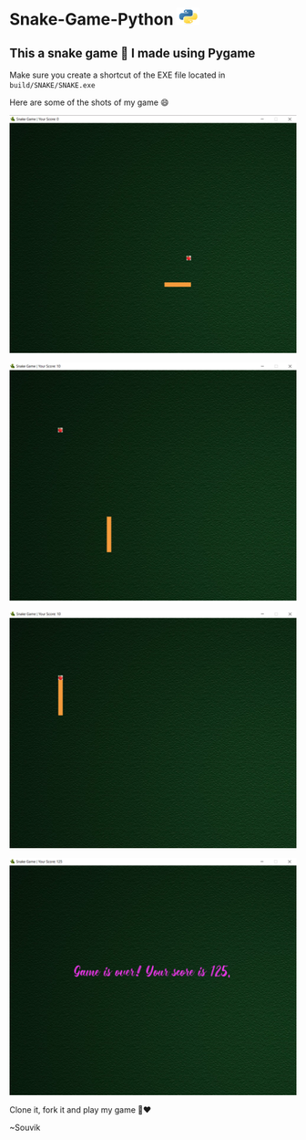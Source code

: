 # Snake-Game-Python <img src="https://raw.githubusercontent.com/devicons/devicon/master/icons/python/python-original.svg" alt="python" width="40" height="30"/>

## This a snake game 🐍 I made using Pygame

Make sure you create a shortcut of the EXE file located in  ```build/SNAKE/SNAKE.exe```

Here are some of the shots of my game 😄

![Snake_1](https://github.com/SouvikGhosh05/Snake-Game-Python/blob/main/Snake%20Game/pictures/Snake_1.png)


![Snake_2](https://github.com/SouvikGhosh05/Snake-Game-Python/blob/main/Snake%20Game/pictures/Snake_2.png)


![Snake_3](https://github.com/SouvikGhosh05/Snake-Game-Python/blob/main/Snake%20Game/pictures/Snake_3.png)

![Snake_4](https://github.com/SouvikGhosh05/Snake-Game-Python/blob/main/Snake%20Game/pictures/Snake_4.png)

Clone it, fork it and play my game 💞❤

~Souvik
